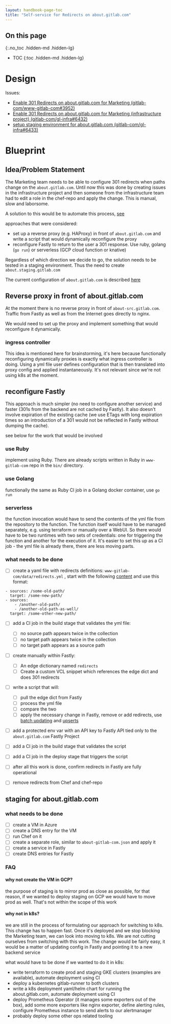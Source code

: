```yaml
---
layout: handbook-page-toc
title: "Self-service for Redirects on about.gitlab.com"
---
```


## On this page
{:.no_toc .hidden-md .hidden-lg}

- TOC
{:toc .hidden-md .hidden-lg}

# Design

Issues:

* [Enable 301 Redirects on about.gitlab.com for Marketing (gitlab-com/www-gitlab-com#3952)](https://gitlab.com/gitlab-com/www-gitlab-com/issues/3952)
* [Enable 301 Redirects on about.gitlab.com for Marketing (infrastructure project) (gitlab-com/gl-infra#6432)](https://gitlab.com/gitlab-com/gl-infra/infrastructure/issues/6432)
* [setup staging environment for about.gitlab.com (gitlab-com/gl-infra#6433)](https://gitlab.com/gitlab-com/gl-infra/infrastructure/issues/6433)

# Blueprint

## Idea/Problem Statement

The Marketing team needs to be able to configure 301 redirects when paths change on the `about.gitlab.com`. Until now this was done by creating issues in the infrastructure project and then someone from the infrastructure team had to edit a role in the chef-repo and apply the change. This is manual, slow and laborsome.

A solution to this would be to automate this process, [see](https://gitlab.com/gitlab-com/www-gitlab-com/issues/3952)

approaches that were considered:
- set up a reverse proxy (e.g. HAProxy) in front of `about.gitlab.com` and write a script that would dynamically reconfigure the proxy
- reconfigure Fastly to return to the user a 301 response. Use ruby, golang (`go run`) or serverless (GCP cloud function or knative)

Regardless of which direction we decide to go, the solution needs to be tested in a staging environment. Thus the need to create `about.staging.gitlab.com`

The current configuration of `about.gitlab.com` is described [here](https://gitlab.com/gitlab-com/runbooks/tree/master/howto/about-gitlab-com.md)

## Reverse proxy in front of about.gitlab.com ##

At the moment there is no reverse proxy in front of `about-src.gitlab.com`. Traffic from Fastly as well as from the Internet goes directly to nginx.

We would need to set up the proxy and implement something that would reconfigure it dynamically.

### ingress controller ###

This idea is mentioned here for brainstorming, it's here because functionally reconfiguring dynamically proxies is exactly what ingress controller is doing. Using a yml file user defines configuration that is then translated into proxy config and applied instantaneously. It's not relevant since we're not using k8s at the moment.

## reconfigure Fastly ##

This approach is much simpler (no need to configure another service) and faster (301s from the backend are not cached by Fastly). It also doesn't involve expiration of the existing cache (we use ETags with long expiration times so an introduction of a 301 would not be reflected in Fastly without dumping the cache).

see below for the work that would be involved

### use Ruby ###

implement using Ruby. There are already scripts written in Ruby in `www-gitlab-com` repo in the `bin/` directory.

### use Golang ###

functionally the same as Ruby
CI job in a Golang docker container, use `go run`

### serverless ###

the function invocation would have to send the contents of the yml file from the repository to the function. The function itself would have to be managed separately, e.g. using terraform or manually over a WebUI. So there would have to be two runtimes with two sets of credentials: one for triggering the function and another for the execution of it. It's easier to set this up as a CI job - the yml file is already there, there are less moving parts.

### what needs to be done ###

* [ ] create a yaml file with redirects definitions: `www-gitlab-com/data/redirects.yml` , start with the following [content](https://ops.gitlab.net/gitlab-cookbooks/chef-repo/blob/master/roles/about-gitlab-com.json#L21) and use this format:

```
- sources: /some-old-path/ 
  target: /some-new-path/
- sources:
    - /another-old-path/
    - /another-old-path-as-well/
  target: /some-other-new-path/
```

* [ ] add a CI job in the build stage that validates the yml file:
  * [ ] no source path appears twice in the collection
  * [ ] no target path appears twice in the collection
  * [ ] no target path appears as a source path
* [ ] create manually within Fastly:
  * [ ] An edge dictionary named `redirects`
  * [ ] Create a custom VCL snippet which references the edge dict and does 301 redirects
* [ ] write a script that will:
  * [ ] pull the edge dict from Fastly
  * [ ] process the yml file
  * [ ] compare the two
  * [ ] apply the necessary change in Fastly, remove or add redirects, use [batch updating](https://docs.fastly.com/guides/edge-dictionaries/working-with-dictionary-items-using-the-api#batch-updating-dictionary-items) and [upserts](https://docs.fastly.com/guides/edge-dictionaries/working-with-dictionary-items-using-the-api#upserting-dictionary-items)
* [ ] add a protected env var with an API key to Fastly API tied only to the `about.gitlab.com` Fastly Project
* [ ] add a CI job in the build stage that validates the script
* [ ] add a CI job in the deploy stage that triggers the script
* [ ] after all this work is done, confirm redirects in Fastly are fully operational
* [ ] remove redirects from Chef and chef-repo


## staging for about.gitlab.com ##

### what needs to be done ###

* [ ] create a VM in Azure
* [ ] create a DNS entry for the VM
* [ ] run Chef on it
* [ ] create a separate role, similar to `about-gitlab-com.json` and apply it
* [ ] create a service in Fastly
* [ ] create DNS entries for Fastly

### FAQ ###

#### why not create the VM in GCP? ####

the purpose of staging is to mirror prod as close as possible, for that reason, if we wanted to deploy staging on GCP we would have to move prod as well. That's not within the scope of this work

#### why not in k8s? ####

we are still in the process of formulating our approach for switching to k8s. This change has to happen fast. Once it's deployed and we stop blocking the Marketing team, we can look into moving to k8s. We are not cutting ourselves from switching with this work. The change would be fairly easy, it would be a matter of updating config in Fastly and pointing it to a new backend service

what would have to be done if we wanted to do it in k8s:
- write terraform to create prod and staging GKE clusters (examples are available), automate deployment using CI
- deploy a kubernetes gitlab-runner to both clusters
- write a k8s deployment yaml/helm chart for running the about.gitlab.com, automate deployment using CI
- deploy Prometheus Operator (it manages some exporters out of the box), add some more exporters like nginx exporter, define alerting rules, configure Prometheus instance to send alerts to our alertmanager
- probably deploy some other ops related tooling

